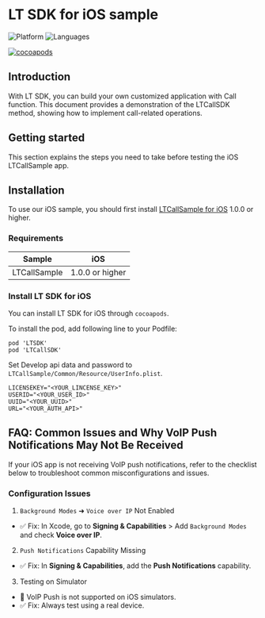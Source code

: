 # LT SDK for iOS sample
![Platform](https://img.shields.io/badge/platform-iOS-orange.svg)
![Languages](https://img.shields.io/badge/language-Swift-orange.svg)

[![cocoapods](https://img.shields.io/cocoapods/v/LTSDK)](https://github.com/LoFTechs/LTSDK-iOS)


## Introduction

With LT SDK, you can build your own customized application with Call function. This document provides a demonstration of the LTCallSDK method, showing how to implement call-related operations.


## Getting started

This section explains the steps you need to take before testing the iOS LTCallSample app.


## Installation

To use our iOS sample, you should first install [LTCallSample for iOS](https://github.com/LoFTechs/LTCallSample-iOS-ObjectiveC) 1.0.0 or higher.
### Requirements

|Sample|iOS|
|---|---|
| LTCallSample |1.0.0 or higher|


### Install LT SDK for iOS

You can install LT SDK for iOS through `cocoapods`.

To install the pod, add following line to your Podfile:


```
pod 'LTSDK'
pod 'LTCallSDK'
``` 

Set Develop api data and password to `LTCallSample/Common/Resource/UserInfo.plist`.

```properties
LICENSEKEY="<YOUR_LINCENSE_KEY>"
USERID="<YOUR_USER_ID>"
UUID="<YOUR_UUID>"
URL="<YOUR_AUTH_API>"
``` 

## FAQ: Common Issues and Why VoIP Push Notifications May Not Be Received

If your iOS app is not receiving VoIP push notifications, refer to the checklist below to troubleshoot common misconfigurations and issues.

### Configuration Issues

 1. `Background Modes` ➜ `Voice over IP` Not Enabled
- ✅ Fix: In Xcode, go to **Signing & Capabilities** > Add `Background Modes` and check **Voice over IP**.

 2. `Push Notifications` Capability Missing
- ✅ Fix: In **Signing & Capabilities**, add the **Push Notifications** capability.

 3. Testing on Simulator
- 🚫 VoIP Push is not supported on iOS simulators.
- ✅ Fix: Always test using a real device.